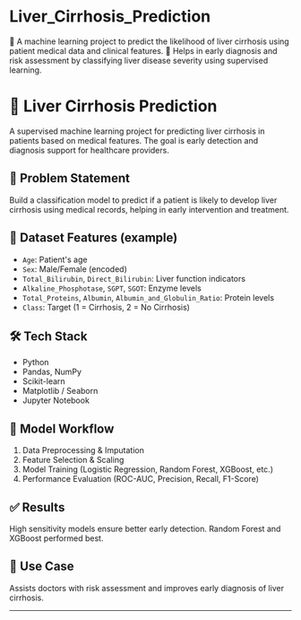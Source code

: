 # Liver_Cirrhosis_Prediction
🧬 A machine learning project to predict the likelihood of liver cirrhosis using patient medical data and clinical features. 🏥 Helps in early diagnosis and risk assessment by classifying liver disease severity using supervised learning.
# 🧬 Liver Cirrhosis Prediction

A supervised machine learning project for predicting liver cirrhosis in patients based on medical features. The goal is early detection and diagnosis support for healthcare providers.

## 🧠 Problem Statement
Build a classification model to predict if a patient is likely to develop liver cirrhosis using medical records, helping in early intervention and treatment.

## 📂 Dataset Features (example)
- `Age`: Patient's age
- `Sex`: Male/Female (encoded)
- `Total_Bilirubin`, `Direct_Bilirubin`: Liver function indicators
- `Alkaline_Phosphotase`, `SGPT`, `SGOT`: Enzyme levels
- `Total_Proteins`, `Albumin`, `Albumin_and_Globulin_Ratio`: Protein levels
- `Class`: Target (1 = Cirrhosis, 2 = No Cirrhosis)

## 🛠️ Tech Stack
- Python
- Pandas, NumPy
- Scikit-learn
- Matplotlib / Seaborn
- Jupyter Notebook

## 🧪 Model Workflow
1. Data Preprocessing & Imputation
2. Feature Selection & Scaling
3. Model Training (Logistic Regression, Random Forest, XGBoost, etc.)
4. Performance Evaluation (ROC-AUC, Precision, Recall, F1-Score)

## ✅ Results
High sensitivity models ensure better early detection. Random Forest and XGBoost performed best.

## 🏥 Use Case
Assists doctors with risk assessment and improves early diagnosis of liver cirrhosis.

---
